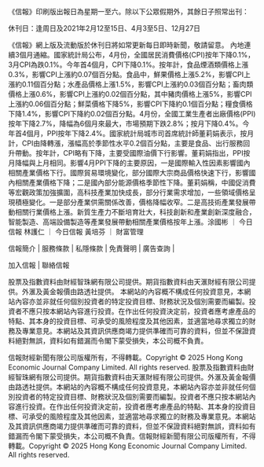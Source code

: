 《信報》印刷版出報日為星期一至六。除以下公眾假期外，其餘日子照常出刊：

休刊日：逢周日及2021年2月12至15日、4月3至5日、12月27日

《信報》網上版及流動版於休刊日將如常更新每日即時新聞，敬請留意。
內地連續3個月通縮。國家統計局公布，4月份，全國居民消費價格(CPI)按年下降0.1%，3月CPI為跌0.1%。今年首4個月，CPI下降0.1%。按年計，食品煙酒類價格上漲0.3%，影響CPI上漲約0.07個百分點。食品中，鮮果價格上漲5.2%，影響CPI上漲約0.11個百分點；水產品價格上漲1.5%，影響CPI上漲約0.03個百分點；畜肉類價格上漲0.6%，影響CPI上漲約0.02個百分點，其中豬肉價格上漲5%，影響CPI上漲約0.06個百分點；鮮菜價格下降5%，影響CPI下降約0.1個百分點；糧食價格下降1.4%，影響CPI下降約0.02個百分點。4月份，全國工業生產者出廠價格(PPI)按年下降2.7%，降幅為6個月來最大，市場預期下跌2.8%；按月下降0.4%。今年首4個月，PPI按年下降2.4%。國家統計局城市司首席統計師董莉娟表示，按月計，CPI由降轉漲，漲幅高於季節性水平0.2個百分點，主要是食品、出行服務回升帶動。按年計，CPI略有下降，主要受國際油價下行影響。董莉娟指出，PPI按月降幅與上月相同。影響4月PPI下降的主要原因，一是國際輸入性因素影響國內相關產業價格下行。國際貿易環境變化，部分國際大宗商品價格快速下行，影響國內相關產業價格下降；二是國內部分能源價格季節性下降。董莉娟稱，中國促消費等宏觀政策加強擴圍，高科技產業加快成長，部分行業需求增加，一些領域價格呈現積極變化。一是部分產業供需關係改善，價格降幅收窄。二是高技術產業發展帶動相關行業價格上漲。新質生產力不斷培育壯大，科技創新和產業創新深度融合，智能製造、高端設備製造等產業發展帶動相關產業價格按年上漲。涂國彬
      		      	 ｜ 
     			       		      	 	今日信報
林護仁
      		      	 ｜ 
     			       		      	 	今日信報
黃培芬
      		      	 ｜ 
     			       		      	 	財富管理

信報簡介 | 
	        服務條款 | 
	        私隱條款 | 
	        免責聲明 | 
	        廣告查詢 | 
			
加入信報 | 
	        聯絡信報

股票及指數資料由財經智珠網有限公司提供。期貨指數資料由天滙財經有限公司提供。外滙及黃金報價由路透社提供。
本網站的內容概不構成任何投資意見，本網站內容亦並非就任何個別投資者的特定投資目標、財務狀況及個別需要而編製。投資者不應只按本網站內容進行投資。在作出任何投資決定前，投資者應考慮產品的特點、其本身的投資目標、可承受的風險程度及其他因素，並適當地尋求獨立的財務及專業意見。本網站及其資訊供應商竭力提供準確而可靠的資料，但並不保證資料絕對無誤，資料如有錯漏而令閣下蒙受損失，本公司概不負責。

信報財經新聞有限公司版權所有，不得轉載。Copyright © 2025 Hong Kong Economic Journal Company Limited. All rights reserved.
股票及指數資料由財經智珠網有限公司提供。期貨指數資料由天滙財經有限公司提供。外滙及黃金報價由路透社提供。本網站的內容概不構成任何投資意見，本網站內容亦並非就任何個別投資者的特定投資目標、財務狀況及個別需要而編製。投資者不應只按本網站內容進行投資。在作出任何投資決定前，投資者應考慮產品的特點、其本身的投資目標、可承受的風險程度及其他因素，並適當地尋求獨立的財務及專業意見。本網站及其資訊供應商竭力提供準確而可靠的資料，但並不保證資料絕對無誤，資料如有錯漏而令閣下蒙受損失，本公司概不負責。信報財經新聞有限公司版權所有，不得轉載。Copyright © 2025 Hong Kong Economic Journal Company Limited. All rights reserved.